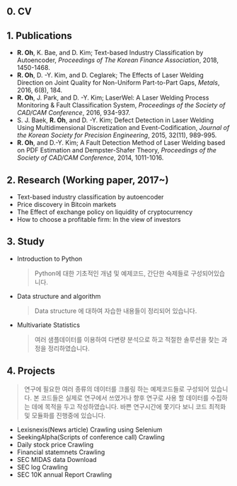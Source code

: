 ## 0. CV


## 1. Publications
- **R. Oh**, K. Bae, and D. Kim; Text-based Industry Classification by Autoencoder, _Proceedings of The Korean Finance Association_, 2018, 1450-1468.
- **R. Oh**, D. -Y. Kim, and D. Ceglarek; The Effects of Laser Welding Direction on Joint Quality for Non-Uniform Part-to-Part Gaps, _Metals_, 2016, 6(8), 184.
- **R. Oh**, J. Park, and D. -Y. Kim; LaserWel: A Laser Welding Process Monitoring & Fault Classification System, _Proceedings of the Society of CAD/CAM Conference_, 2016, 934-937.
- S. J. Baek, **R. Oh**, and D. -Y. Kim; Defect Detection in Laser Welding Using Multidimensional Discretization and Event-Codification, _Journal of the Korean Society for Precision Engineering_, 2015, 32(11), 989-995.
- **R. Oh**, and D.-Y. Kim; A Fault Detection Method of Laser Welding based on PDF Estimation and Dempster-Shafer Theory, _Proceedings of the Society of CAD/CAM Conference_, 2014, 1011-1016.


## 2. Research (Working paper, 2017~)
- Text-based industry classification by autoencoder
- Price discovery in Bitcoin markets
- The Effect of exchange policy on liquidity of cryptocurrency
- How to choose a profitable firm: In the view of investors


## 3. Study
- Introduction to Python
    > Python에 대한 기초적인 개념 및 예제코드, 간단한 숙제들로 구성되어있습니다.
- Data structure and algorithm
    > Data structure 에 대하여 자습한 내용들이 정리되어 있습니다.
- Multivariate Statistics
    > 여러 샘플데이터를 이용하여 다변량 분석으로 하고 적절한 솔루션을 찾는 과정을 정리하였습니다.


## 4. Projects
> 연구에 필요한 여러 종류의 데이터를 크롤링 하는 예제코드들로 구성되어 있습니다. 
> 본 코드들은 실제로 연구에서 쓰였거나 향후 연구로 사용 할 데이터를 수집하는 데에 목적을 두고 작성하였습니다.
> 바쁜 연구시간에 쫓기다 보니 코드 최적화 및 모듈화를 진행중에 있습니다.
- Lexisnexis(News article) Crawling using Selenium
- SeekingAlpha(Scripts of conference call) Crawling
- Daily stock price Crawling
- Financial statemnets Crawling
- SEC MIDAS data Download
- SEC log Crawling
- SEC 10K annual Report Crawling

